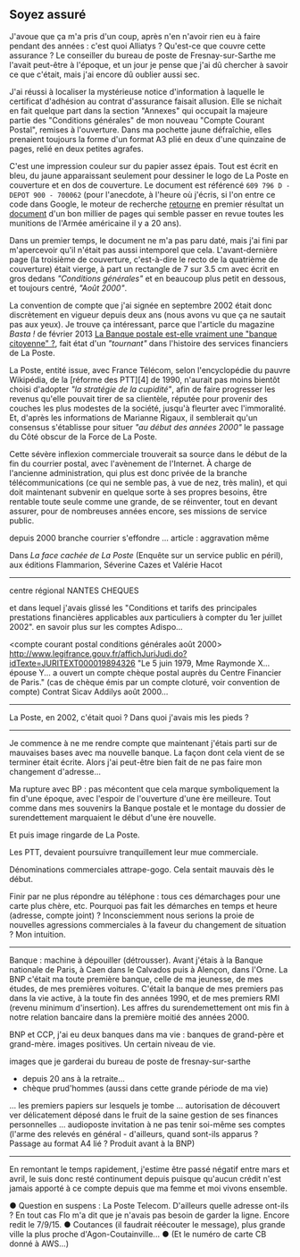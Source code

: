 ## Soyez assuré

J'avoue que ça m'a pris d'un coup, après n'en n'avoir rien eu à faire pendant des années : c'est quoi Alliatys ? Qu'est-ce que couvre cette assurance ? Le conseiller du bureau de poste de Fresnay-sur-Sarthe me l'avait peut-être à l'époque, et un jour je pense que j'ai dû chercher à savoir ce que c'était, mais j'ai encore dû oublier aussi sec.

J'ai réussi à localiser la mystérieuse notice d'information à laquelle le certificat d'adhésion au contrat d'assurance faisait allusion. Elle se nichait en fait quelque part dans la section "Annexes" qui occupait la majeure partie des "Conditions générales" de mon nouveau "Compte Courant Postal", remises à l'ouverture. Dans ma pochette jaune défraîchie, elles prenaient toujours la forme d'un format A3 plié en deux d'une quinzaine de pages, relié en deux petites agrafes.

C'est une impression couleur sur du papier assez épais. Tout est écrit en bleu, du jaune apparaissant seulement pour dessiner le logo de La Poste en couverture et en dos de couverture. Le document est référencé `609 796 D - DEPOT 900 - 700062` (pour l'anecdote, à l'heure où j'écris, si l'on entre ce code dans Google, le moteur de recherche [retourne][1] en premier résultat un [document][2] d'un bon millier de pages qui semble passer en revue toutes les munitions de l'Armée américaine il y a 20 ans).

[1]: https://www.google.fr/search?q=609+796+D+-+DEPOT+900+-+700062
[2]: http://docslide.us/documents/tm-43-0001-28-army-ammunition.html

Dans un premier temps, le document ne m'a pas paru daté, mais j'ai fini par m'apercevoir qu'il n'était pas aussi intemporel que cela. L'avant-dernière page (la troisième de couverture, c'est-à-dire le recto de la quatrième de couverture) était vierge, à part un rectangle de 7 sur 3.5 cm avec écrit en gros dedans *"Conditions générales"* et en beaucoup plus petit en dessous, et toujours centré, *"Août 2000"*.

La convention de compte que j'ai signée en septembre 2002 était donc discrètement en vigueur depuis deux ans (nous avons vu que ça ne sautait pas aux yeux). Je trouve ça intéressant, parce que l'article du magazine *Basta !* de février 2013 [La Banque postale est-elle vraiment une "banque citoyenne" ?][3], fait état d'un *"tournant"* dans l'histoire des services financiers de La Poste.

[3]: http://www.bastamag.net/La-Banque-postale-est-elle

La Poste, entité issue, avec France Télécom, selon l'encyclopédie du pauvre Wikipédia, de la [réforme des PTT][4] de 1990, n'aurait pas moins bientôt choisi d'adopter *"la stratégie de la cupidité"*, afin de faire progresser les revenus qu'elle pouvait tirer de sa clientèle, réputée pour provenir des couches les plus modestes de la société, jusqu'à fleurter avec l'immoralité. Et, d'après les informations de Marianne Rigaux, il semblerait qu'un consensus s'établisse pour situer *"au début des années 2000"* le passage du Côté obscur de la Force de La Poste.

Cette sévère inflexion commerciale trouverait sa source dans le début de la fin du courrier postal, avec l'avènement de l'Internet. À charge de l'ancienne administration, qui plus est donc privée de la branche télécommunications (ce qui ne semble pas, à vue de nez, très malin), et qui doit maintenant subvenir en quelque sorte à ses propres besoins, être rentable toute seule comme une grande, de se réinventer, tout en devant assurer, pour de nombreuses années encore, ses missions de service public.

depuis 2000 branche courrier s'effondre ... article : aggravation même

Dans *La face cachée de La Poste* (Enquête sur un service public en péril), aux éditions Flammarion, 
Séverine Cazes et Valérie Hacot 

***

centre régional NANTES CHEQUES

et dans lequel j'avais glissé les "Conditions et tarifs des principales prestations financières applicables aux particuliers à compter du 1er juillet 2002". en savoir plus sur les comptes Adispo...

<compte courant postal conditions générales août 2000>
http://www.legifrance.gouv.fr/affichJuriJudi.do?idTexte=JURITEXT000019894326
"Le 5 juin 1979, Mme Raymonde X... épouse Y... a ouvert un compte chèque postal auprès du Centre Financier de Paris."
(cas de chèque émis par un compte cloturé, voir convention de compte) 
Contrat Sicav Addilys août 2000...

***

La Poste, en 2002, c'était quoi ? Dans quoi j'avais mis les pieds ?

***

Je commence à ne me rendre compte que maintenant j'étais parti sur de mauvaises bases avec ma nouvelle banque. La façon dont cela vient de se terminer était écrite. Alors j'ai peut-être bien fait de ne pas faire mon changement d'adresse...

Ma rupture avec BP : pas mécontent que cela marque symboliquement la fin d'une époque, avec l'espoir de l'ouverture d'une ère meilleure. Tout comme dans mes souvenirs la Banque postale et le montage du dossier de surendettement marquaient le début d'une ère nouvelle.

Et puis image ringarde de La Poste.

Les PTT, devaient poursuivre tranquillement leur mue commerciale. 

Dénominations commerciales attrape-gogo. Cela sentait mauvais dès le début.

Finir par ne plus répondre au téléphone : tous ces démarchages pour une carte plus chère, etc. Pourquoi pas fait les démarches en temps et heure (adresse, compte joint) ? Inconsciemment nous serions la proie de nouvelles agressions commerciales à la faveur du changement de situation ? Mon intuition.

***

Banque : machine à dépouiller (détrousser). Avant j'étais à la Banque nationale de Paris, à Caen dans le Calvados puis à Alençon, dans l'Orne. La BNP c'était ma toute première banque, celle de ma jeunesse, de mes études, de mes premières voitures. C'était la banque de mes premiers pas dans la vie active, à la toute fin des années 1990, et de mes premiers RMI (revenu minimum d'insertion). Les affres du surendemettement ont mis fin à notre relation bancaire dans la première moitié des années 2000.

BNP et CCP, j'ai eu deux banques dans ma vie : banques de grand-père et grand-mère. images positives. Un certain niveau de vie.

images que je garderai du bureau de poste de fresnay-sur-sarthe
- depuis 20 ans à la retraite...
- chèque prud'hommes (aussi dans cette grande période de ma vie)

... les premiers papiers sur lesquels je tombe ... autorisation de découvert ver délicatement déposé dans le fruit de la saine gestion de ses finances personnelles ... audioposte invitation à ne pas tenir soi-même ses comptes (l'arme des relevés en général - d'ailleurs, quand sont-ils apparus ? Passage au format A4 lié ? Produit avant à la BNP)

***

En remontant le temps rapidement, j'estime être passé négatif entre mars et avril, le suis donc resté continument depuis puisque qu'aucun crédit n'est jamais apporté à ce compte depuis que ma femme et moi vivons ensemble. 

● Question en suspens : La Poste Telecom. D'ailleurs quelle adresse ont-ils ? En tout cas Flo m'a dit que je n'avais pas besoin de garder la ligne. Encore redit le 7/9/15. ● Coutances (il faudrait réécouter le message), plus grande ville la plus proche d'Agon-Coutainville... ● (Et le numéro de carte CB donné à AWS...)
